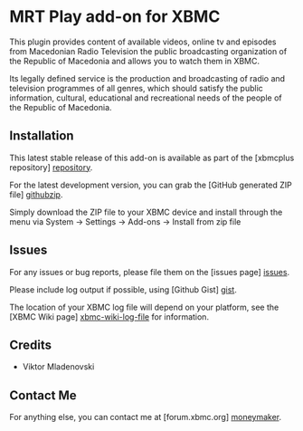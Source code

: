 MRT Play add-on for XBMC
==========================================

This plugin provides content of available videos, online tv and episodes from Macedonian Radio Television the public broadcasting organization of the Republic of Macedonia and allows you to watch them in XBMC.

Its legally defined service is the production and broadcasting of radio and television programmes of all genres, which should satisfy the public information, cultural, educational and recreational needs of the people of the Republic of Macedonia. 

Installation
------------
This latest stable release of this add-on is available as part of the 
[xbmcplus repository] [repository].

For the latest development version, 
you can grab the [GitHub generated ZIP file] [githubzip].

Simply download the ZIP file to your XBMC device and install through the menu
via System -> Settings -> Add-ons -> Install from zip file

Issues
------
For any issues or bug reports, please file them on the [issues page] [issues].

Please include log output if possible, using [Github Gist] [gist].

The location of your XBMC log file will depend on your platform, 
see the [XBMC Wiki page] [xbmc-wiki-log-file] for information.

Credits
-------

- Viktor Mladenovski

Contact Me
----------
For anything else, you can contact me at [forum.xbmc.org] [moneymaker].

[repository]: https://github.com/moneymaker365/repository.xbmcplus.xbmc-plugins/releases
[githubzip]: https://github.com/moneymaker365/plugin.video.ustvvod/archive/master.zip
[issues]: https://github.com/moneymaker365/plugin.video.ustvvod/issues
[gist]: https://gist.github.com
[moneymaker]: http://forum.xbmc.org/member.php?action=profile&uid=116826
[xbmc-wiki-log-file]: http://wiki.xbmc.org/index.php?title=Log_file/Advanced#Log_files
